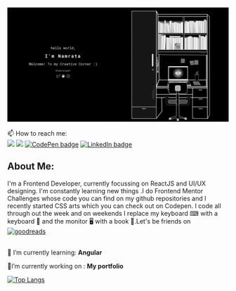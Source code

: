 ### 
<img src="https://github.com/namratapdr/namratapdr/blob/master/intro.gif">

📫 How to reach me: <br>
[<img src="https://img.shields.io/badge/twitter-%231DA1F2.svg?&style=for-the-badge&logo=twitter&logoColor=white" />](https://twitter.com/namratapdr) [<img src = "https://img.shields.io/badge/instagram-%23E4405F.svg?&style=for-the-badge&logo=instagram&logoColor=white">](https://www.instagram.com/namratapdr/) [<img src="https://img.shields.io/badge/-CodePen-black?&style=for-the-badge&logo=codepen&logoColor=white" alt="CodePen badge"/>](https://codepen.io/namratapdr) [<img src="https://img.shields.io/badge/LinkedIn-blue.svg?&style=for-the-badge&logo=linkedin&logoColor=white" alt="LinkedIn badge"/>](https://www.linkedin.com/in/namrata-podder-8188b51a8) 
<h2>About Me:</h2>
<p>I'm a Frontend Developer, currently focussing on ReactJS and UI/UX designing. I'm constantly learning new things .I do Frontend Mentor Challenges whose code you can find on my github repositories and I recently started CSS arts which you can check out on Codepen. I code all through out the week and on weekends I replace my keyboard ⌨ with a keyboard 🎹 and the monitor 🖥 with a book 📖.Let's be friends on  <a href="https://www.goodreads.com/namratapdr"><img src="https://img.shields.io/badge/-Goodreads-%23463020?&style=for-the-badge&logo=goodreads&logoColor=white" alt="goodreads"/></a></p>
<p><br>🌱 I’m currently learning: <strong>Angular</strong> <!--img src="https://github.com/namratapdr/namratapdr/blob/master/angular.png" alt="react-icon"/--><br></p>
 <p>🔭I’m currently working on : <strong>My portfolio</strong></p>

[![Top Langs](https://github-readme-stats.vercel.app/api/top-langs/?username=namratapdr&layout=compact)](https://github.com/anuraghazra/github-readme-stats)

